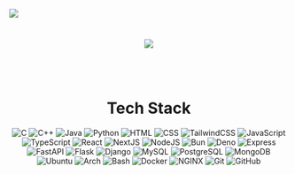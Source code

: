 [![](https://visitcount.itsvg.in/api?id=rev-sin&icon=0&color=0)](https://visitcount.itsvg.in)

<h1 align="center">
    <img src="https://readme-typing-svg.herokuapp.com/?font=Righteous&size=35&center=true&vCenter=true&width=500&height=70&duration=2000&lines=Hi+There!+👋;+I'm+Revanth+Singothu!;" />
</h1>

<div align="center">

</div>

<br>
<br>

<h1 align="center"> Tech Stack </h1>
<div align="center">
<img src="https://skillicons.dev/icons?i=c" title="C"/>
<img src="https://skillicons.dev/icons?i=cpp" title="C++"/>
<img src="https://skillicons.dev/icons?i=java" title="Java"/>
<img src="https://skillicons.dev/icons?i=python" title="Python"/>
<img src="https://skillicons.dev/icons?i=html" title="HTML"/>
<img src="https://skillicons.dev/icons?i=css" title="CSS"/>
<img src="https://skillicons.dev/icons?i=tailwind" title="TailwindCSS"/>
<img src="https://skillicons.dev/icons?i=js" title="JavaScript"/>
<img src="https://skillicons.dev/icons?i=typescript" title="TypeScript"/>
<img src="https://skillicons.dev/icons?i=react" title="React"/>
<img src="https://skillicons.dev/icons?i=next" title="NextJS"/>
<img src="https://skillicons.dev/icons?i=nodejs" title="NodeJS"/>
<img src="https://skillicons.dev/icons?i=bun" title="Bun"/>  
<img src="https://skillicons.dev/icons?i=deno" title="Deno"/>  
<img src="https://skillicons.dev/icons?i=express" title="Express"/>
<img src="https://skillicons.dev/icons?i=fastapi" title="FastAPI"/>
<img src="https://skillicons.dev/icons?i=flask" title="Flask"/>
<img src="https://skillicons.dev/icons?i=django" title="Django"/>
<img src="https://skillicons.dev/icons?i=mysql" title="MySQL"/>
<img src="https://skillicons.dev/icons?i=postgres" title="PostgreSQL"/>
<img src="https://skillicons.dev/icons?i=mongodb" title="MongoDB"/> 
<img src="https://skillicons.dev/icons?i=ubuntu" title="Ubuntu"/>
<img src="https://skillicons.dev/icons?i=archlinux" title="Arch"/>
<img src="https://skillicons.dev/icons?i=bash" title="Bash"/>
<img src="https://skillicons.dev/icons?i=docker" title="Docker"/>
<img src="https://skillicons.dev/icons?i=nginx" title="NGINX"/>
<img src="https://skillicons.dev/icons?i=git" title="Git"/>
<img src="https://skillicons.dev/icons?i=github" title="GitHub"/>  
</div>
